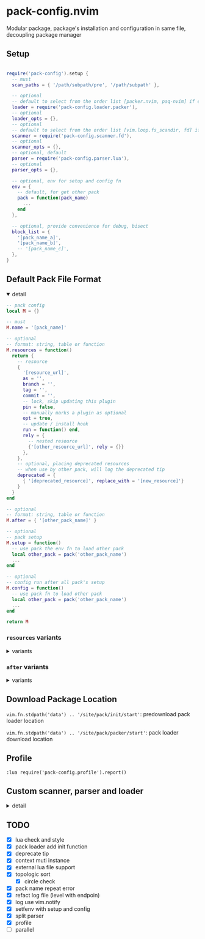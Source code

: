 # pack-config.nvim

Modular package, package's installation and configuration in same file, decoupling package manager

## Setup

```lua

require('pack-config').setup {
  -- must
  scan_paths = { '/path/subpath/pre', '/path/subpath' },

  -- optional
  -- default to select from the order list [packer.nvim, paq-nvim] if exists
  loader = require('pack-config.loader.packer'),
  -- optional
  loader_opts = {},
  -- optional
  -- default to select from the order list [vim.loop.fs_scandir, fd] if exists
  scanner = require('pack-config.scanner.fd'),
  -- optional
  scanner_opts = {},
  -- optional, default
  parser = require('pack-config.parser.lua'),
  -- optional
  parser_opts = {},

  -- optional, env for setup and config fn
  env = {
    -- default, for get other pack
    pack = function(pack_name)
      ...
    end
  },

  -- optional, provide convenience for debug, bisect
  block_list = {
    '[pack_name_a]',
    '[pack_name_b]',
    -- '[pack_name_c]',
  },
}
```

## Default Pack File Format

<details open>

<summary> detail </summary>

```lua
-- pack config
local M = {}

-- must
M.name = '[pack_name]'

-- optional
-- format: string, table or function
M.resources = function()
  return {
    -- resource
    {
      '[resource_url]',
      as = '',
      branch = '',
      tag = '',
      commit = '',
      -- lock, skip updating this plugin
      pin = false,
      -- manually marks a plugin as optional
      opt = true,
      -- update / install hook
      run = function() end,
      rely = {
        -- nested resource
        {'[other_resource_url]', rely = {}}
      },
    },
    -- optional, placing deprecated resources
    -- when use by other pack, will log the deprecated tip
    deprecated = {
      { '[deprecated_resource]', replace_with = '[new_resource]'}
    }
  }
end

-- optional
-- format: string, table or function
M.after = { '[other_pack_name]' }

-- optional
-- pack setup
M.setup = function()
  -- use pack the env fn to load other pack
  local other_pack = pack('other_pack_name')
  ...
end

-- optional
-- config run after all pack's setup
M.config = function()
  -- use pack fn to load other pack
  local other_pack = pack('other_pack_name')
  ...
end

return M
```

### `resources` variants

<details>

<summary> variants </summary>

- string

```lua
M.resources = 'resource_url'
```

- table

```lua
M.resources = { 'resource_url_a',  'resource_url_b'}
```

- full table

```lua
M.resources = {
  {
    '[resource_url_a]',
    as = '',
    branch = '',
    tag = '',
    commit = '',
    pin = false,
    opt = true,
    run = function() end,
    rely = {
      -- nested resource
      {'[other_resource_url]', rely = {}}
    },
  },
  {
    '[resource_url_b]',
    as = '',
    branch = '',
    tag = '',
    commit = '',
    pin = false,
    opt = true,
    run = function() end,
    rely = {
      -- nested resource
      {'[other_resource_url]', rely = {}}
    },
  },
  -- optional, placing deprecated resources
  -- when use by other pack, will log the deprecated tip
  deprecated = {
    { '[deprecated_resource_a]', replace_with = '[new_resource_a]'}
    { '[deprecated_resource_b]', replace_with = '[new_resource_b]'}
  }
}

```

- function

```lua
M.resources = function()
  return 'all_kind_above'
end
```

</details>

### `after` variants

<details>

<summary> variants </summary>

- string

```lua
M.after = 'other_pack_name'
```

- table

```lua
M.after = { 'other_pack_name_a', 'other_pack_name_b' }
```

- function

```lua
M.after = function()
  return 'all_kind_above'
end

```

</details>

</details>

## Download Package Location

`vim.fn.stdpath('data') .. '/site/pack/init/start'`: predownload pack loader location

`vim.fn.stdpath('data') .. '/site/pack/packer/start'`: pack loader download location

## Profile

`:lua require('pack-config.profile').report()`

## Custom scanner, parser and loader

<details>

<summary> detail </summary>

### Scanner

to get the pack file

<details>

<summary> Format </summary>

```lua
local M = {}

M.exist = bool or function return bool

-- optional
M.init = function(opts) end

-- scan the paths return the pack_files
M.scan = function(paths)

end
```

</details>

### Parser

to parse the pack file

<details>

<summary> Format </summary>

```lua
local M = {}

M.exist = bool or function return bool

-- optional
M.init = function(opts) end

M.is_pack = function(pack) return true end

-- parse the pack file to the format
M.parse = function(pack)
return {
  name = '',
  resources = string, table or function,
  after = string, table or function,
  setup = function() end
  config = function() end
}
end
```

</details>

### Loader

use package manager to load the pack

<details>

<summary> Format </summary>

```lua
local M = {}

M.exist = bool or function return bool

-- optional
M.init = function(opts) end

-- parse the pack file to the format
M.load = function(packs)

end
```

</details>

</details>

## TODO

- [x] lua check and style
- [x] pack loader add init function
- [x] deprecate tip
- [x] context muti instance
- [x] external lua file support
- [x] topologic sort
  - [x] circle check
- [x] pack name repeat error
- [x] refact log file (level with endpoin)
- [x] log use vim.notify
- [x] setfenv with setup and config
- [x] split parser
- [x] profile
- [ ] parallel
